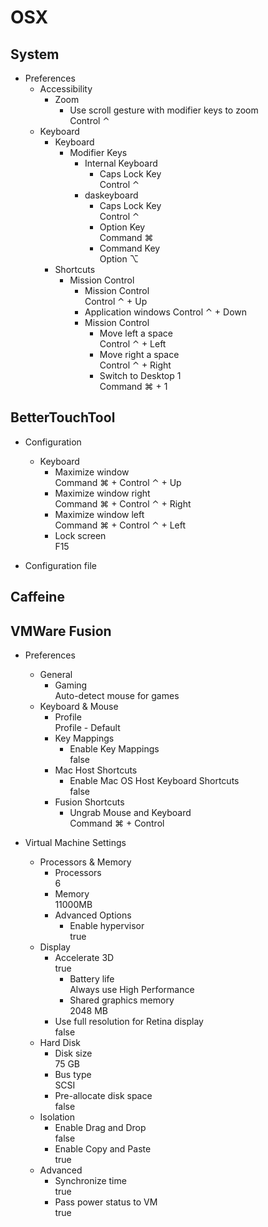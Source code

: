 # OSX

## System

* Preferences
  * Accessibility
    * Zoom
      * Use scroll gesture with modifier keys to zoom  
      Control ⌃
  * Keyboard
    * Keyboard
      * Modifier Keys
        * Internal Keyboard
          * Caps Lock Key  
          Control ⌃
        * daskeyboard
          * Caps Lock Key  
          Control ⌃
          * Option Key  
          Command ⌘
          * Command Key  
          Option ⌥
    * Shortcuts
      * Mission Control
        * Mission Control  
          Control ⌃ + Up
        * Application windows
          Control ⌃ + Down
        * Mission Control
          * Move left a space  
          Control ⌃ + Left
          * Move right a space  
          Control ⌃ + Right
          * Switch to Desktop 1  
          Command ⌘ + 1

## BetterTouchTool

* Configuration
  * Keyboard
    * Maximize window  
    Command ⌘ + Control ⌃ + Up
    * Maximize window right  
    Command ⌘ + Control ⌃ + Right
    * Maximize window left  
    Command ⌘ + Control ⌃ + Left
    * Lock screen  
    F15
    
* Configuration file  


## Caffeine

## VMWare Fusion

* Preferences
  * General
    * Gaming  
    Auto-detect mouse for games
  * Keyboard & Mouse
    * Profile  
    Profile - Default
    * Key Mappings
      * Enable Key Mappings  
      false
    * Mac Host Shortcuts
      * Enable Mac OS Host Keyboard Shortcuts  
      false
    * Fusion Shortcuts
      * Ungrab Mouse and Keyboard  
      Command ⌘ + Control

* Virtual Machine Settings
  * Processors & Memory
    * Processors      
    6
    * Memory  
    11000MB
    * Advanced Options
      * Enable hypervisor  
      true
  * Display
    * Accelerate 3D  
    true
        * Battery life  
        Always use High Performance
        * Shared graphics memory  
        2048 MB
    * Use full resolution for Retina display  
    false
  * Hard Disk
    * Disk size  
    75 GB
    * Bus type  
    SCSI
    * Pre-allocate disk space  
    false
  * Isolation
    * Enable Drag and Drop  
    false
    * Enable Copy and Paste  
    true
  * Advanced
    * Synchronize time  
    true
    * Pass power status to VM  
    true 